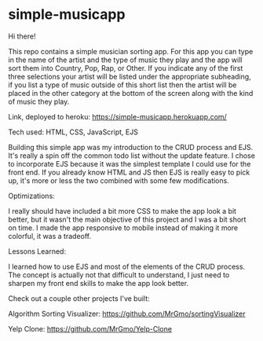 # simple-musicapp

Hi there!

This repo contains a simple musician sorting app. For this app you can type in the name of the artist and the type of music they play and the app will sort them into Country, Pop, Rap, or Other. If you indicate any of the first three selections your artist will be listed under the appropriate subheading, if you list a type of music outside of this short list then the artist will be placed in the other category at the bottom of the screen along with the kind of music they play.

Link, deployed to heroku: https://simple-musicapp.herokuapp.com/

Tech used: HTML, CSS, JavaScript, EJS

Building this simple app was my introduction to the CRUD process and EJS. It's really a spin off the common todo list without the update feature. I chose to incorporate EJS because it was the simplest template I could use for the front end. If you already know HTML and JS then EJS is really easy to pick up, it's more or less the two combined with some few modifications.

Optimizations:

I really should have included a bit more CSS to make the app look a bit better, but it wasn't the main objective of this project and I was a bit short on time. I made the app responsive to mobile instead of making it more colorful, it was a tradeoff.

Lessons Learned:

I learned how to use EJS and most of the elements of the CRUD process. The concept is actually not that difficult to understand, I just need to sharpen my front end skills to make the app look better.

Check out a couple other projects I've built:

Algorithm Sorting Visualizer: https://github.com/MrGmo/sortingVisualizer

Yelp Clone: https://github.com/MrGmo/Yelp-Clone
